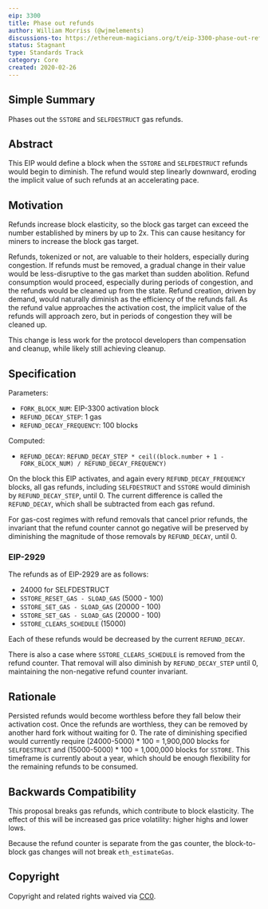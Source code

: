 ```yaml
---
eip: 3300
title: Phase out refunds
author: William Morriss (@wjmelements)
discussions-to: https://ethereum-magicians.org/t/eip-3300-phase-out-refunds/5434
status: Stagnant
type: Standards Track
category: Core
created: 2020-02-26
---
```


## Simple Summary
Phases out the `SSTORE` and `SELFDESTRUCT` gas refunds.

## Abstract
This EIP would define a block when the `SSTORE` and `SELFDESTRUCT` refunds would begin to diminish. The refund would step linearly downward, eroding the implicit value of such refunds at an accelerating pace.

## Motivation
Refunds increase block elasticity, so the block gas target can exceed the number established by miners by up to 2x. This can cause hesitancy for miners to increase the block gas target.

Refunds, tokenized or not, are valuable to their holders, especially during congestion. If refunds must be removed, a gradual change in their value would be less-disruptive to the gas market than sudden abolition. Refund consumption would proceed, especially during periods of congestion, and the refunds would be cleaned up from the state. Refund creation, driven by demand, would naturally diminish as the efficiency of the refunds fall. As the refund value approaches the activation cost, the implicit value of the refunds will approach zero, but in periods of congestion they will be cleaned up.

This change is less work for the protocol developers than compensation and cleanup, while likely still achieving cleanup.


## Specification
Parameters:
* `FORK_BLOCK_NUM`: EIP-3300 activation block
* `REFUND_DECAY_STEP`: 1 gas
* `REFUND_DECAY_FREQUENCY`: 100 blocks

Computed:
* `REFUND_DECAY`: `REFUND_DECAY_STEP * ceil((block.number + 1 - FORK_BLOCK_NUM) / REFUND_DECAY_FREQUENCY)`


On the block this EIP activates, and again every `REFUND_DECAY_FREQUENCY` blocks, all gas refunds, including `SELFDESTRUCT` and `SSTORE` would diminish by `REFUND_DECAY_STEP`, until 0. The current difference is called the `REFUND_DECAY`, which shall be subtracted from each gas refund.

For gas-cost regimes with refund removals that cancel prior refunds, the invariant that the refund counter cannot go negative will be preserved by diminishing the magnitude of those removals by `REFUND_DECAY`, until 0.


### EIP-2929
The refunds as of EIP-2929 are as follows:

* 24000 for SELFDESTRUCT
* `SSTORE_RESET_GAS - SLOAD_GAS` (5000 - 100)
* `SSTORE_SET_GAS - SLOAD_GAS` (20000 - 100)
* `SSTORE_SET_GAS - SLOAD_GAS` (20000 - 100)
* `SSTORE_CLEARS_SCHEDULE` (15000)


Each of these refunds would be decreased by the current `REFUND_DECAY`.

There is also a case where `SSTORE_CLEARS_SCHEDULE` is removed from the refund counter. That removal will also diminish by `REFUND_DECAY_STEP` until 0, maintaining the non-negative refund counter invariant.


## Rationale
Persisted refunds would become worthless before they fall below their activation cost. Once the refunds are worthless, they can be removed by another hard fork without waiting for 0. The rate of diminishing specified would currently require (24000-5000) * 100 = 1,900,000 blocks for `SELFDESTRUCT` and (15000-5000) * 100 = 1,000,000 blocks for `SSTORE`. This timeframe is currently about a year, which should be enough flexibility for the remaining refunds to be consumed.


## Backwards Compatibility
This proposal breaks gas refunds, which contribute to block elasticity. The effect of this will be increased gas price volatility: higher highs and lower lows.

Because the refund counter is separate from the gas counter, the block-to-block gas changes will not break `eth_estimateGas`.

## Copyright
Copyright and related rights waived via [CC0](../LICENSE.md).
